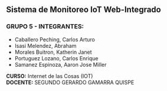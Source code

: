 ## Sistema de Monitoreo IoT Web-Integrado

### GRUPO 5 - INTEGRANTES:
- Caballero Peching, Carlos Arturo
- Isasi Melendez, Abraham
- Morales Buitron, Katherin Janet
- Portuguez Lozano, Carlos Enrique
- Samanez Espinoza, Aaron Jose Miller

**CURSO:** Internet de las Cosas (IOT)  
**DOCENTE:** SEGUNDO GERARDO GAMARRA QUISPE